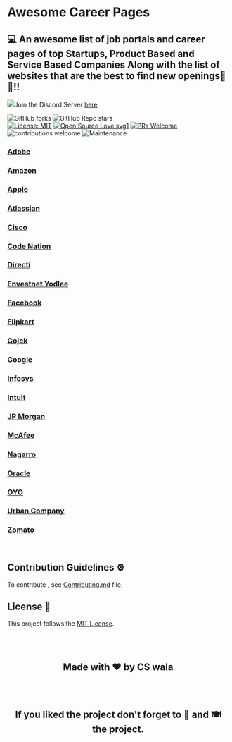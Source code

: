 # Awesome Career Pages
## 💻 An awesome list of job portals and career pages of top Startups, Product Based and Service Based Companies Along with the list of websites that are the best to find new openings📰🔥!!

<img src="https://emoji.discord.st/emojis/DiscordLuv.gif">Join the Discord Server [here](https://discord.gg/rAz3Eb8fsN)

![GitHub forks](https://img.shields.io/github/forks/CSwala/awesome-career-pages) 
![GitHub Repo stars](https://img.shields.io/github/stars/CSwala/awesome-career-pages)
<br>
[![License: MIT](https://img.shields.io/badge/License-MIT-yellow.svg)](https://opensource.org/licenses/MIT) 
[![Open Source Love svg1](https://badges.frapsoft.com/os/v1/open-source.svg?v=103)](https://github.com/ellerbrock/open-source-badges/) 
[![PRs Welcome](https://img.shields.io/badge/PRs-welcome-brightgreen.svg?style=flat-square)](http://makeapullrequest.com) 
![contributions welcome](https://img.shields.io/static/v1.svg?label=Contributions&message=Welcome&color=0059b3&style=flat-square) 
![Maintenance](https://img.shields.io/maintenance/yes/2021)



### [Adobe](https://www.adobe.com/careers.html)

### [Amazon](https://www.amazon.jobs/en-gb/)

### [Apple](https://www.apple.com/jobs/in/)

### [Atlassian](https://www.atlassian.com/company/careers)

### [Cisco](https://jobs.cisco.com/)

### [Code Nation](http://codenation.co.in/hiringphilosophy.html)

### [Directi](https://careers.directi.com/)

### [Envestnet Yodlee](https://www.yodlee.com/company/careers)

### [Facebook](https://www.facebook.com/careers/)

### [Flipkart](https://www.flipkartcareers.com/#!/)

### [Gojek](https://www.gojek.io/careers/)

### [Google](https://careers.google.com/)

### [Infosys](https://www.infosys.com/careers.html)

### [Intuit](https://www.intuit.com/careers/)

### [JP Morgan](https://careers.jpmorgan.com/us/en/home)

### [McAfee](https://careers.mcafee.com/search-jobs)

### [Nagarro](https://www.nagarro.com/en/careers)

### [Oracle](https://www.oracle.com/in/corporate/careers/)

### [OYO](https://www.oyorooms.com/careers/)

### [Urban Company](https://careers.urbancompany.com/)

### [Zomato](https://www.zomato.com/careers)

<br>

## Contribution Guidelines ⚙️

To contribute , see [Contributing.md](https://github.com/CSwala/awesome-career-pages/blob/main/CONTRIBUTING.md) file.


## License 📝 

This project follows the [MIT License](https://choosealicense.com/licenses/mit/).

<br>
<br>
<h2 align="center">Made with ❤ by CS wala</h2>

<br>
<br> 
<h2 align="center">If you liked the project don't forget to 🌟 and 🍽 the project.</h2>
